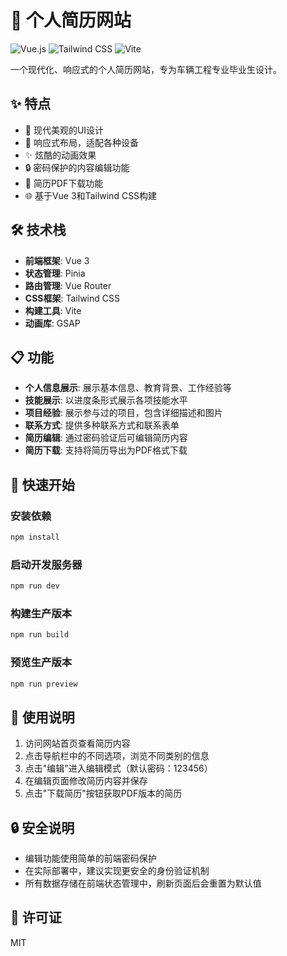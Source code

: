 # 🚀 个人简历网站

![Vue.js](https://img.shields.io/badge/Vue.js-4FC08D?style=for-the-badge&logo=vue.js&logoColor=white)
![Tailwind CSS](https://img.shields.io/badge/Tailwind_CSS-38B2AC?style=for-the-badge&logo=tailwind-css&logoColor=white)
![Vite](https://img.shields.io/badge/Vite-646CFF?style=for-the-badge&logo=vite&logoColor=white)

一个现代化、响应式的个人简历网站，专为车辆工程专业毕业生设计。

## ✨ 特点

- 🎨 现代美观的UI设计
- 📱 响应式布局，适配各种设备
- ✨ 炫酷的动画效果
- 🔒 密码保护的内容编辑功能
- 📄 简历PDF下载功能
- 🌐 基于Vue 3和Tailwind CSS构建

## 🛠️ 技术栈

- **前端框架**: Vue 3
- **状态管理**: Pinia
- **路由管理**: Vue Router
- **CSS框架**: Tailwind CSS
- **构建工具**: Vite
- **动画库**: GSAP

## 📋 功能

- **个人信息展示**: 展示基本信息、教育背景、工作经验等
- **技能展示**: 以进度条形式展示各项技能水平
- **项目经验**: 展示参与过的项目，包含详细描述和图片
- **联系方式**: 提供多种联系方式和联系表单
- **简历编辑**: 通过密码验证后可编辑简历内容
- **简历下载**: 支持将简历导出为PDF格式下载

## 🚀 快速开始

### 安装依赖

```bash
npm install
```

### 启动开发服务器

```bash
npm run dev
```

### 构建生产版本

```bash
npm run build
```

### 预览生产版本

```bash
npm run preview
```

## 📝 使用说明

1. 访问网站首页查看简历内容
2. 点击导航栏中的不同选项，浏览不同类别的信息
3. 点击"编辑"进入编辑模式（默认密码：123456）
4. 在编辑页面修改简历内容并保存
5. 点击"下载简历"按钮获取PDF版本的简历

## 🔒 安全说明

- 编辑功能使用简单的前端密码保护
- 在实际部署中，建议实现更安全的身份验证机制
- 所有数据存储在前端状态管理中，刷新页面后会重置为默认值

## 📄 许可证

MIT
